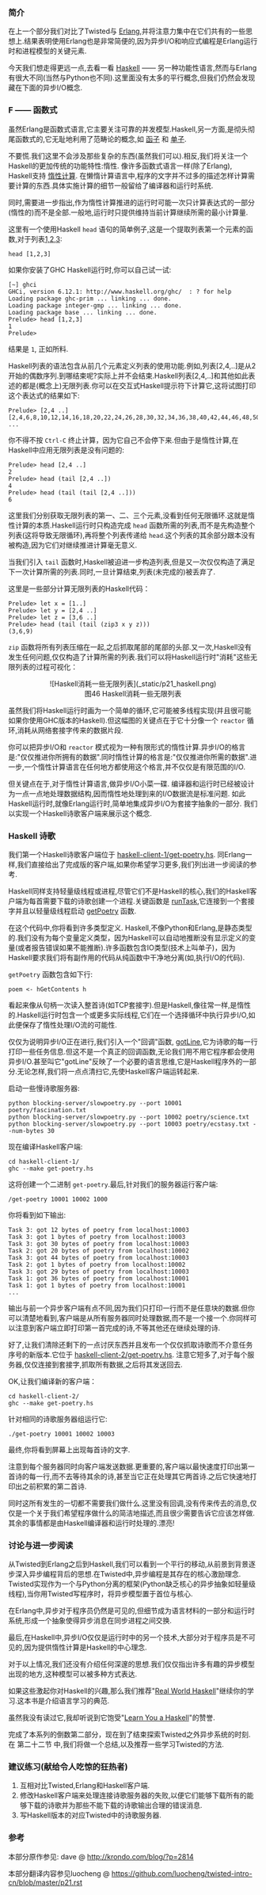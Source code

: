 ### 简介

在上一个部分我们对比了Twisted与 [Erlang](http://www.erlang.org/),并将注意力集中在它们共有的一些思想上.结果表明使用Erlang也是非常简便的,因为异步I/O和响应式编程是Erlang运行时和进程模型的关键元素.

今天我们想走得更远一点,去看一看 [Haskell](http://haskell.org/haskellwiki/Haskell) —— 另一种功能性语言,然而与Erlang有很大不同(当然与Python也不同).这里面没有太多的平行概念,但我们仍然会发现藏在下面的异步I/O概念.

### F —— 函数式

虽然Erlang是函数式语言,它主要关注可靠的并发模型.Haskell,另一方面,是彻头彻尾函数式的,它无耻地利用了范畴论的概念,如 [函子](http://en.wikipedia.org/wiki/Functor) 和 [单子](http://en.wikipedia.org/wiki/Monad_%28category_theory%29).

不要慌.我们这里不会涉及那些复杂的东西(虽然我们可以).相反,我们将关注一个Haskell的更加传统的功能特性:惰性. 像许多函数式语言一样(除了Erlang), Haskell支持 [惰性计算](http://en.wikipedia.org/wiki/Lazy_evaluation). 在懒惰计算语言中,程序的文字并不过多的描述怎样计算需要计算的东西.具体实施计算的细节一般留给了编译器和运行时系统.

同时,需要进一步指出,作为惰性计算推进的运行时可能一次只计算表达式的一部分(惰性的)而不是全部.一般地,运行时只提供维持当前计算继续所需的最小计算量.

这里有一个使用Haskell `head` 语句的简单例子,这是一个提取列表第一个元素的函数,对于列表[1,2,3](Haskell与Python共享一些列表句法):
```
head [1,2,3]
```
如果你安装了GHC Haskell运行时,你可以自己试一试:
```
[~] ghci
GHCi, version 6.12.1: http://www.haskell.org/ghc/  : ? for help
Loading package ghc-prim ... linking ... done.
Loading package integer-gmp ... linking ... done.
Loading package base ... linking ... done.
Prelude> head [1,2,3]
1
Prelude>
```
结果是 `1`, 正如所料.

Haskell列表的语法包含从前几个元素定义列表的使用功能.例如,列表[2,4,..]是从2开始的偶数序列.到哪结束呢?实际上并不会结束.Haskell列表[2,4,..]和其他如此表述的都是(概念上)无限列表.你可以在交互式Haskell提示符下计算它,这将试图打印这个表达式的结果如下:
```
Prelude> [2,4 ..]
[2,4,6,8,10,12,14,16,18,20,22,24,26,28,30,32,34,36,38,40,42,44,46,48,50,52,54,56,58,60,62,64,66,68,70,72,74,76,78,80,82,84,86,88,90,92,94,96,98,100,102,104,106,108,110,112,114,116,118,120,122,124,126,128,130,132,134,136,138,140,142,144,146,
...
```
你不得不按 `Ctrl-C` 终止计算，因为它自己不会停下来.但由于是惰性计算,在Haskell中应用无限列表是没有问题的:
```
Prelude> head [2,4 ..]
2
Prelude> head (tail [2,4 ..])
4
Prelude> head (tail (tail [2,4 ..]))
6
```
这里我们分别获取无限列表的第一、二、三个元素,没看到任何无限循环.这就是惰性计算的本质.Haskell运行时只构造完成 `head` 函数所需的列表,而不是先构造整个列表(这将导致无限循环),再将整个列表传递给 `head`.这个列表的其余部分跟本没有被构造,因为它们对继续推进计算毫无意义.

当我们引入 `tail` 函数时,Haskell被迫进一步构造列表,但是又一次仅仅构造了满足下一次计算所需的列表.同时,一旦计算结束,列表(未完成的)被丢弃了.

这里是一些部分计算无限列表的Haskell代码：
```
Prelude> let x = [1..]
Prelude> let y = [2,4 ..]
Prelude> let z = [3,6 ..]
Prelude> head (tail (tail (zip3 x y z)))
(3,6,9)
```
`zip` 函数将所有列表压缩在一起,之后抓取尾部的尾部的头部.又一次,Haskell没有发生任何问题,仅仅构造了计算所需的列表.我们可以将Haskell运行时"消耗"这些无限列表的过程可视化：

<center>![Haskell消耗一些无限列表](_static/p21_haskell.png)</center>
<center>图46 Haskell消耗一些无限列表</center>

虽然我们将Haskell运行时画为一个简单的循环,它可能被多线程实现(并且很可能如果你使用GHC版本的Haskell).但这幅图的关键点在于它十分像一个 `reactor` 循环,消耗从网络套接字传来的数据片段.

你可以把异步I/O和 `reactor` 模式视为一种有限形式的惰性计算.异步I/O的格言是:"仅仅推进你所拥有的数据".同时惰性计算的格言是:"仅仅推进你所需的数据".进一步,一个惰性计算语言在任何地方都使用这个格言,并不仅仅是有限范围的I/O.

但关键点在于,对于惰性计算语言,做异步I/O小菜一碟. 编译器和运行时已经被设计为一点一点地处理数据结构,因而惰性地处理到来的I/O数据流是标准问题. 如此Haskell运行时,就像Erlang运行时,简单地集成异步I/O为套接字抽象的一部分. 我们以实现一个Haskell诗歌客户端来展示这个概念.

### Haskell 诗歌

我们第一个Haskell诗歌客户端位于 [haskell-client-1/get-poetry.hs](https://github.com/jdavisp3/twisted-intro/blob/master/haskell-client-1/get-poetry.hs). 同Erlang一样,我们直接给出了完成版的客户端,如果你希望学习更多,我们列出进一步阅读的参考.

Haskell同样支持轻量级线程或进程,尽管它们不是Haskell的核心,我们的Haskell客户端为每首需要下载的诗歌创建一个进程.关键函数是 [runTask](https://github.com/jdavisp3/twisted-intro/blob/master/haskell-client-1/get-poetry.hs#L64),它连接到一个套接字并且以轻量级线程启动 [getPoetry](https://github.com/jdavisp3/twisted-intro/blob/master/haskell-client-1/get-poetry.hs#L48) 函数.

在这个代码中,你将看到许多类型定义. Haskell,不像Python和Erlang,是静态类型的.我们没有为每个变量定义类型，因为Haskell可以自动地推断没有显示定义的变量(或者报告错误如果不能推断).许多函数包含IO类型(技术上叫单子)，因为Haskell要求我们将有副作用的代码从纯函数中干净地分离(如,执行I/O的代码).

`getPoetry` 函数包含如下行:
```
poem <- hGetContents h
```
看起来像从句柄一次读入整首诗(如TCP套接字).但是Haskell,像往常一样,是惰性的.Haskell运行时包含一个或更多实际线程,它们在一个选择循环中执行异步I/O,如此便保存了惰性处理I/O流的可能性.

仅仅为说明异步I/O正在进行,我们引入一个"回调"函数, [gotLine](https://github.com/jdavisp3/twisted-intro/blob/master/haskell-client-1/get-poetry.hs#L60),它为诗歌的每一行打印一些任务信息.但这不是一个真正的回调函数,无论我们用不用它程序都会使用异步I/O.甚至叫它"gotLine"反映了一个必要的语言思维,它是Haskell程序外的一部分.无论怎样,我们将一点点清扫它,先使Haskell客户端运转起来.

启动一些慢诗歌服务器:
```
python blocking-server/slowpoetry.py --port 10001 poetry/fascination.txt
python blocking-server/slowpoetry.py --port 10002 poetry/science.txt
python blocking-server/slowpoetry.py --port 10003 poetry/ecstasy.txt --num-bytes 30
```
现在编译Haskell客户端:
```
cd haskell-client-1/
ghc --make get-poetry.hs
```
这将创建一个二进制 `get-poetry`.最后,针对我们的服务器运行客户端:
```
/get-poetry 10001 10002 1000
```
你将看到如下输出:
```
Task 3: got 12 bytes of poetry from localhost:10003
Task 3: got 1 bytes of poetry from localhost:10003
Task 3: got 30 bytes of poetry from localhost:10003
Task 2: got 20 bytes of poetry from localhost:10002
Task 3: got 44 bytes of poetry from localhost:10003
Task 2: got 1 bytes of poetry from localhost:10002
Task 3: got 29 bytes of poetry from localhost:10003
Task 1: got 36 bytes of poetry from localhost:10001
Task 1: got 1 bytes of poetry from localhost:10001
...
```
输出与前一个异步客户端有点不同,因为我们只打印一行而不是任意块的数据.但你可以清楚地看到,客户端是从所有服务器同时处理数据,而不是一个接一个.你同样可以注意到客户端立即打印第一首完成的诗,不等其他还在继续处理的诗.

好了,让我们清除还剩下的一点讨厌东西并且发布一个仅仅抓取诗歌而不介意任务序号的新版本.它位于 [haskell-client-2/get-poetry.hs](https://github.com/jdavisp3/twisted-intro/blob/master/haskell-client-2/get-poetry.hs). 注意它短多了,对于每个服务器,仅仅连接到套接字,抓取所有数据,之后将其发送回去.

OK,让我们编译新的客户端：
```
cd haskell-client-2/
ghc --make get-poetry.hs
```
针对相同的诗歌服务器组运行它:
```
./get-poetry 10001 10002 10003
```
最终,你将看到屏幕上出现每首诗的文字.

注意到每个服务器同时向客户端发送数据.更重要的,客户端以最快速度打印出第一首诗的每一行,而不去等待其余的诗,甚至当它正在处理其它两首诗.之后它快速地打印出之前积累的第二首诗.

同时这所有发生的一切都不需要我们做什么.这里没有回调,没有传来传去的消息,仅仅是一个关于我们希望程序做什么的简洁地描述,而且很少需要告诉它应该怎样做.其余的事情都是由Haskell编译器和运行时处理的.漂亮!

### 讨论与进一步阅读

从Twisted到Erlang之后到Haskell,我们可以看到一个平行的移动,从前景到背景逐步深入异步编程背后的思想.在Twisted中,异步编程是其存在的核心激励理念. Twisted实现作为一个与Python分离的框架(Python缺乏核心的异步抽象如轻量级线程),当你用Twisted写程序时，将异步模型置于首位与核心.

在Erlang中,异步对于程序员仍然是可见的,但细节成为语言材料的一部分和运行时系统,形成一个抽象使得异步消息在同步进程之间交换.

最后,在Haskell中,异步I/O仅仅是运行时中的另一个技术,大部分对于程序员是不可见的,因为提供惰性计算是Haskell的中心理念.

对于以上情况,我们还没有介绍任何深邃的思想.我们仅仅指出许多有趣的异步模型出现的地方,这种模型可以被多种方式表达.

如果这些激起你对Haskell的兴趣,那么我们推荐"[Real World Haskell](http://www.amazon.com/exec/obidos/ASIN/0596514980/krondonet-20)"继续你的学习.这本书是介绍语言学习的典范.

虽然我没有读过它,我却听说到它饱受"[Learn You a Haskell](http://learnyouahaskell.com/)"的赞誉.

完成了本系列的倒数第二部分，现在到了结束探索Twisted之外异步系统的时刻. 在 第二十二节 中,我们将做一个总结,以及推荐一些学习Twisted的方法.

### 建议练习(献给令人吃惊的狂热者)

1. 互相对比Twisted,Erlang和Haskell客户端.
2. 修改Haskell客户端来处理连接诗歌服务器的失败,以便它们能够下载所有的能够下载的诗歌并为那些不能下载的诗歌输出合理的错误消息.
3. 写Haskell版本的对应Twisted中的诗歌服务器.

### 参考

本部分原作参见: dave @ <http://krondo.com/blog/?p=2814>

本部分翻译内容参见luocheng @ <https://github.com/luocheng/twisted-intro-cn/blob/master/p21.rst>
